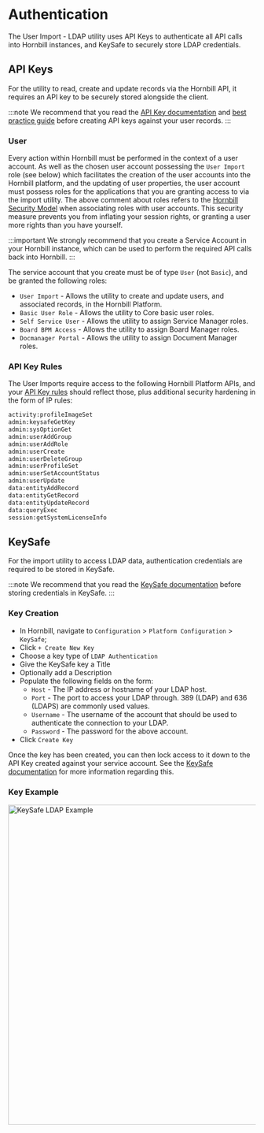 # Authentication

The User Import - LDAP utility uses API Keys to authenticate all API calls into Hornbill instances, and KeySafe to securely store LDAP credentials.

## API Keys

For the utility to read, create and update records via the Hornbill API, it requires an API key to be securely stored alongside the client.

:::note
We recommend that you read the [API Key documentation](/esp-fundamentals/security/api-keys) and [best practice guide](/esp-fundamentals/best-practice/platform-api-keys) before creating API keys against your user records.
:::

### User

Every action within Hornbill must be performed in the context of a user account. As well as the chosen user account possessing the `User Import` role (see below) which facilitates the creation of the user accounts into the Hornbill platform, and the updating of user properties, the user account must possess roles for the applications that you are granting access to via the import utility. The above comment about roles refers to the [Hornbill Security Model](/esp-fundamentals/security/account-types) when associating roles with user accounts. This security  measure prevents you from inflating your session rights, or granting a user more rights than you have yourself.

:::important
We strongly recommend that you create a Service Account in your Hornbill instance, which can be used to perform the required API calls back into Hornbill.
:::

The service account that you create must be of type `User` (not `Basic`), and be granted the following roles:

- `User Import` - Allows the utility to create and update users, and associated records, in the Hornbill Platform.
- `Basic User Role` - Allows the utility to Core basic user roles.
- `Self Service User` - Allows the utility to assign Service Manager roles.
- `Board BPM Access` - Allows the utility to assign Board Manager roles.
- `Docmanager Portal` - Allows the utility to assign Document Manager roles.

### API Key Rules

The User Imports require access to the following Hornbill Platform APIs, and your [API Key rules](/esp-fundamentals/security/api-keys#api-key-rules) should reflect those, plus additional security hardening in the form of IP rules:

```cmd
activity:profileImageSet 
admin:keysafeGetKey 
admin:sysOptionGet 
admin:userAddGroup 
admin:userAddRole 
admin:userCreate 
admin:userDeleteGroup 
admin:userProfileSet 
admin:userSetAccountStatus 
admin:userUpdate 
data:entityAddRecord 
data:entityGetRecord 
data:entityUpdateRecord 
data:queryExec 
session:getSystemLicenseInfo 
```

## KeySafe

For the import utility to access LDAP data, authentication credentials are required to be stored in KeySafe.

:::note
We recommend that you read the [KeySafe documentation](/esp-fundamentals/security/keysafe) before storing credentials in KeySafe.
:::

### Key Creation

* In Hornbill, navigate to `Configuration` > `Platform Configuration` > `KeySafe`;
* Click `+ Create New Key`
* Choose a key type of `LDAP Authentication`
* Give the KeySafe key a Title
* Optionally add a Description
* Populate the following fields on the form:
  * `Host` - The IP address or hostname of your LDAP host.
  * `Port` - The port to access your LDAP through. 389 (LDAP) and 636 (LDAPS) are commonly used values.
  * `Username` - The username of the account that should be used to authenticate the connection to your LDAP.
  * `Password` - The password for the above account. 
* Click `Create Key`

Once the key has been created, you can then lock access to it down to the API Key created against your service account. See the [KeySafe documentation](/esp-fundamentals/security/keysafe#access-control-and-usability) for more information regarding this.

### Key Example

<img src="/_books/data-imports-guide/users/ldap/users/ldap/images/ldap_user_import_keysafe.png" width="650px" alt="KeySafe LDAP Example"/>
